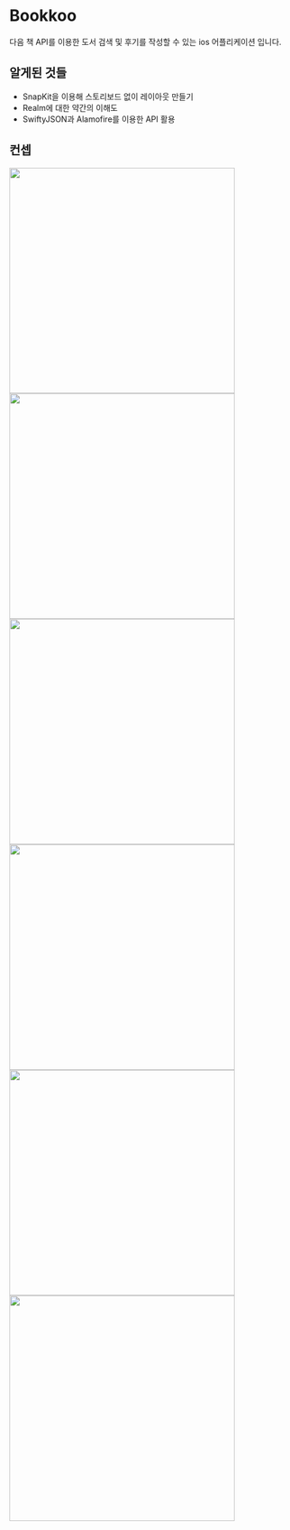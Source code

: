 # Bookkoo
다음 책 API를 이용한 도서 검색 및 후기를 작성할 수 있는 ios 어플리케이션 입니다.


## 알게된 것들
- SnapKit을 이용해 스토리보드 없이 레이아웃 만들기
- Realm에 대한 약간의 이해도
- SwiftyJSON과 Alamofire를 이용한 API 활용

## 컨셉

<img src="screenshot/1.png" width="400"><img src="screenshot/2.png" width="400">
<img src="screenshot/3.png" width="400"><img src="screenshot/4.png" width="400">
<img src="screenshot/5.png" width="400"><img src="screenshot/6.png" width="400">

